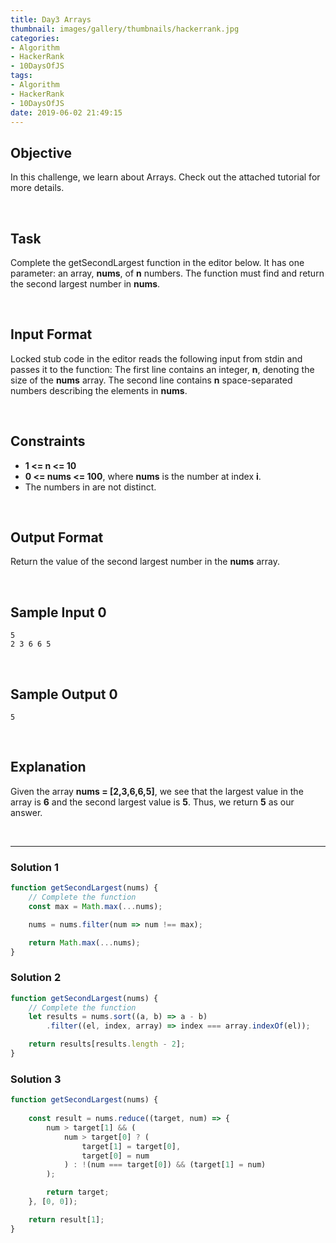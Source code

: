 ```yaml
---
title: Day3 Arrays
thumbnail: images/gallery/thumbnails/hackerrank.jpg
categories:
- Algorithm
- HackerRank
- 10DaysOfJS
tags:
- Algorithm
- HackerRank
- 10DaysOfJS
date: 2019-06-02 21:49:15
---
```


## Objective

In this challenge, we learn about Arrays. Check out the attached tutorial for more details.

<br/>

## Task

Complete the getSecondLargest function in the editor below. It has one parameter: an array, **nums**, of **n** numbers. The function must find and return the second largest number in **nums**.

<br/>
<!-- more -->
 
## Input Format

Locked stub code in the editor reads the following input from stdin and passes it to the function: 
The first line contains an integer, **n**, denoting the size of the **nums** array. 
The second line contains **n** space-separated numbers describing the elements in **nums**.

<br/>
 
## Constraints
- **1 <= n <= 10**
- **0 <= nums <= 100**, where **nums** is the number at index **i**.
- The numbers in  are not distinct.

<br/>

## Output Format

Return the value of the second largest number in the **nums** array.

<br/>

## Sample Input 0

```
5
2 3 6 6 5
```

<br/>

## Sample Output 0

```
5
```

<br/>

## Explanation

Given the array **nums = [2,3,6,6,5]**, we see that the largest value in the array is **6** and the second largest value is **5**. Thus, we return **5** as our answer.

<br/>

---

### Solution 1

```javascript
function getSecondLargest(nums) {
    // Complete the function
    const max = Math.max(...nums);

    nums = nums.filter(num => num !== max);

    return Math.max(...nums);
}
```

### Solution 2

```javascript
function getSecondLargest(nums) {
    // Complete the function
    let results = nums.sort((a, b) => a - b)
        .filter((el, index, array) => index === array.indexOf(el));

    return results[results.length - 2];
}
```

### Solution 3

```javascript
function getSecondLargest(nums) {
   
    const result = nums.reduce((target, num) => {
        num > target[1] && (
            num > target[0] ? (
                target[1] = target[0],
                target[0] = num
            ) : !(num === target[0]) && (target[1] = num)            
        );

        return target;
    }, [0, 0]);

    return result[1];
}
```

